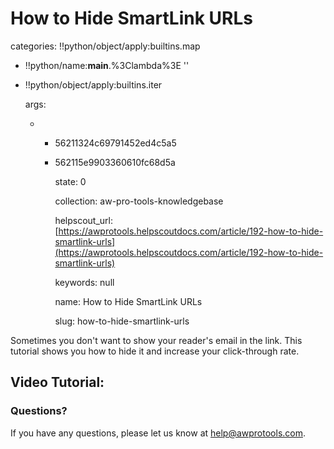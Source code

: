 # How to Hide SmartLink URLs

categories: !!python/object/apply:builtins.map

* !!python/name:**main**.%3Clambda%3E ''
* !!python/object/apply:builtins.iter

  args:

  * * 56211324c69791452ed4c5a5
    * 562115e9903360610fc68d5a

      state: 0

      collection: aw-pro-tools-knowledgebase

      helpscout\_url: [https://awprotools.helpscoutdocs.com/article/192-how-to-hide-smartlink-urls](https://awprotools.helpscoutdocs.com/article/192-how-to-hide-smartlink-urls)

      keywords: null

      name: How to Hide SmartLink URLs

      slug: how-to-hide-smartlink-urls

Sometimes you don't want to show your reader's email in the link. This tutorial shows you how to hide it and increase your click-through rate.

## Video Tutorial:

### Questions?

If you have any questions, please let us know at [help@awprotools.com](mailto:mailto:help@awprotools.com).

